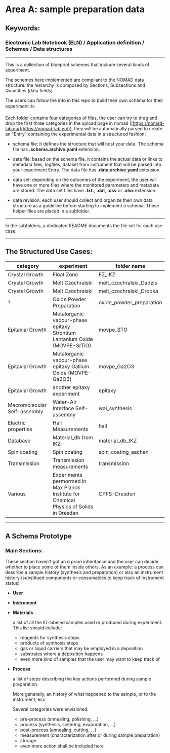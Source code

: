 # Area A: sample preparation data

## Keywords: 
### Electronic Lab Notebook (ELN) / Application definition / Schemes / Data structures  

- - - -

This is a collection of blueprint schemes that include several kinds of experiment. 

The schemes here implemented are compliant to the NOMAD data structure: the hierarchy is composed by Sections, Subsections and Quantities (data fields).

The users can follow the info in this repo to build their own schema for their experiment :thumbsup:.

Each folder contains four categories of files, the user can try to drag and drop the first three categories in the upload page in nomad ([https://nomad-lab.eu/](https://nomad-lab.eu/)), they will be automatically parsed to create an "Entry" containing the experimental data in a structured fashion:

* schema file: it defines the structure that will host your data.
  The schema file has **.schema.archive.yaml** extension.

* data file: based on the schema file, it contains the actual data or links to metadata files, logfiles, dataset from instrument that will be parsed into your experiment Entry. The data file has **.data.archive.yaml** extension.

* data set: depending on the outcomes of the experiment, the user will have one or more files where the monitored parameters and metadata are stored. The data set files have **.txt.**, **.dat**, **.csv** or **.xlsx** extension.

* data revision: each user should collect and organize their own data structure as a guideline before starting to implement a schema. These helper files are placed in a subfolder.

- - - -

In the subfolders, a dedicated README documents the file set for each use case.

- - - -
## The Structured Use Cases:

category | experiment | folder name
-|-|-|
Crystal Growth | Float Zone| FZ_IKZ
Crystal Growth | Melt Czochralski | melt_czochralski_Dadzis
Crystal Growth | Melt Czochralski | melt_czochralski_Dropka
 ? | Oxide Powder Preparation | oxide_powder_preparation
Epitaxial Growth | Metalorganic vapour-phase epitaxy Strontium Lantanium Oxide (MOVPE-SrTiO) | movpe_STO
Epitaxial Growth | Metalorganic vapour-phase epitaxy Gallium Oxide (MOVPE-Ga2O3) | movpe_Ga2O3
Epitaxial Growth | another epitaxy experiment | epitaxy
Macromolecular Self-assembly | Water-Air Interface Self-assembly | wai_synthesis
Electric properties | Hall Measurements | hall
Database | Material_db from IKZ | material_db_IKZ
Spin coating | Spin coating | spin_coating_aachen
Transmission | Transmission measurements | transmission
Various | Experiments permormed in Max Planck Institute for Chemical Physics of Solids in Dresden | CPFS-Dresden

- - - -

## A Schema Prototype

### Main Sections:

These section haven't got an <em>a priori</em> inheritance and the user can decide whether to place some of them inside others. As an example: a process can describe a sample history (synthesis and preparation) or also an instrument history (substitued components or consumables to keep track of instrument status)

* **User**

* **Instrument**

* **Materials**

  a list of all the ID-labeled samples used or produced during experiment. This list should include:
  
  *  reagents for synthesis steps
  *  products of synthesis steps
  *  gas or liquid carriers that may be employed in a deposition
  *  substrates where a deposition happens
  *  even more kind of samples that the user may want to keep track of

* **Process**
  
  a list of steps describing the key actions performed during sample preparation. 
  
  More generally, an history of what happened to the sample, or to the instrument, ecc

  Several categories were envisioned:

  *  pre-process (annealing, polishing, ...)
  *  process (synthesis, sintering, evaporation, ...)
  *  post-process (annealing, cutting, ...)
  *  measurement (characterization after or during sample preparation)
  *  storage
  *  even more action shall be included here